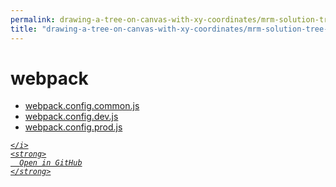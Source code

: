 ```yaml
---
permalink: drawing-a-tree-on-canvas-with-xy-coordinates/mrm-solution-tree---ep/webpack
title: "drawing-a-tree-on-canvas-with-xy-coordinates/mrm-solution-tree---ep/webpack"
---
```


# webpack
<ul>
  <li>
    <a href="webpack.config.common.js">
      webpack.config.common.js
    </a>
  </li>
  <li>
    <a href="webpack.config.dev.js">
      webpack.config.dev.js
    </a>
  </li>
  <li>
    <a href="webpack.config.prod.js">
      webpack.config.prod.js
    </a>
  </li>
</ul>
<div class="social open-gh-btn my-4">
  <a class="btn btn-github" href="https://github.com/mathsoftware/engineer/tree/main/representation/repsymo/2dp/mrm/feat/drawing-a-tree-on-canvas-with-xy-coordinates/mrm-solution-tree---ep/webpack" target="_blank">
    <i class="fab fa-github">
      
    </i>
    <strong>
      Open in GitHub
    </strong>
  </a>
</div>